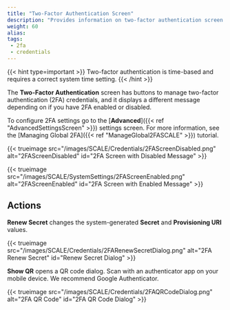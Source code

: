 ```yaml
---
title: "Two-Factor Authentication Screen"
description: "Provides information on two-factor authentication screen settings."
weight: 60
alias:
tags:
 - 2fa
 - credentials
---
```


{{< hint type=important >}}
Two-factor authentication is time-based and requires a correct system time setting.
{{< /hint >}}

The **Two-Factor Authentication** screen has buttons to manage two-factor authentication (2FA) credentials, and it displays a different message depending on if you have 2FA enabled or disabled.

To configure 2FA settings go to the [**Advanced**]({{< ref "AdvancedSettingsScreen" >}}) settings screen. For more information, see the [Managing Global 2FA]({{< ref "ManageGlobal2FASCALE" >}}) tutorial.

{{< trueimage src="/images/SCALE/Credentials/2FAScreenDisabled.png" alt="2FAScreenDisabled" id="2FA Screen with Disabled Message" >}}

{{< trueimage src="/images/SCALE/SystemSettings/2FAScreenEnabled.png" alt="2FAScreenEnabled" id="2FA Screen with Enabled Message" >}}

## Actions

**Renew Secret** changes the system-generated **Secret** and **Provisioning URI** values. 

{{< trueimage src="/images/SCALE/Credentials/2FARenewSecretDialog.png" alt="2FA Renew Secret" id="Renew Secret Dialog" >}}

**Show QR** opens a QR code dialog. Scan with an authenticator app on your mobile device. We recommend Google Authenticator.

{{< trueimage src="/images/SCALE/Credentials/2FAQRCodeDialog.png" alt="2FA QR Code" id="2FA QR Code Dialog" >}}
